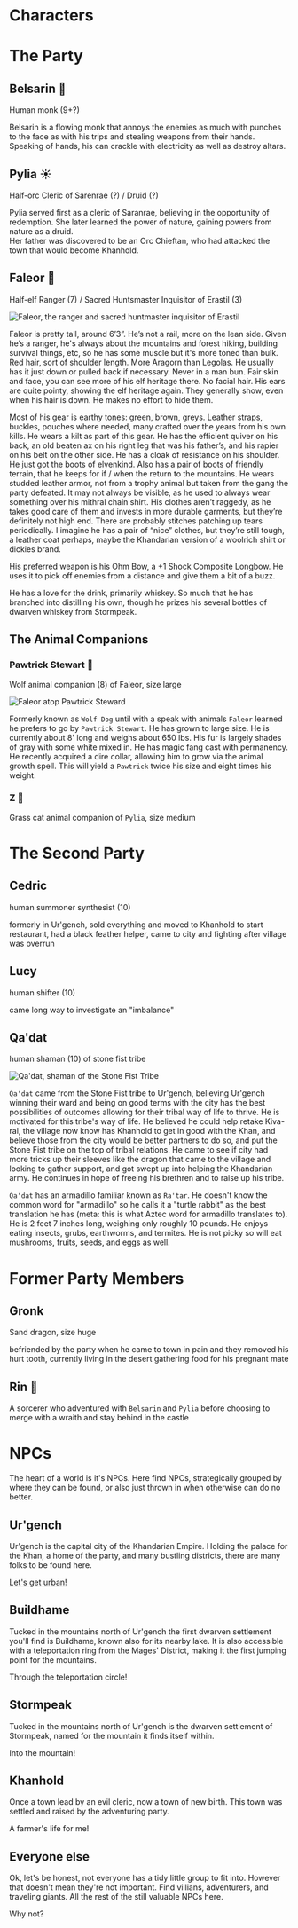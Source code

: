 # Characters

# The Party

## Belsarin 👊  

Human monk (9+?)  

Belsarin is a flowing monk that annoys the enemies as much with punches to the face as with his trips and stealing weapons from their hands. Speaking of hands, his can crackle with electricity as well as destroy altars.  

## Pylia ☀️  

Half-orc Cleric of Sarenrae (?) / Druid (?)  

Pylia served first as a cleric of Saranrae, believing in the opportunity of redemption. She later learned the power of nature, gaining powers from nature as a druid.  
Her father was discovered to be an Orc Chieftan, who had attacked the town that would become Khanhold.  

## Faleor 🏹  

Half-elf Ranger (7) / Sacred Huntsmaster Inquisitor of Erastil (3)  

![Faleor, the ranger and sacred huntmaster inquisitor of Erastil](/assets/faleor.webp)

Faleor is pretty tall, around 6’3”. He’s not a rail, more on the lean side. Given he’s a ranger, he's always about the mountains and forest hiking, building survival things, etc, so he has some muscle but it's more toned than bulk. Red hair, sort of shoulder length. More Aragorn than Legolas. He usually has it just down or pulled back if necessary. Never in a man bun. Fair skin and face, you can see more of his elf heritage there. No facial hair. His ears are quite pointy, showing the elf heritage again. They generally show, even when his hair is down. He makes no effort to hide them.  

Most of his gear is earthy tones: green, brown, greys. Leather straps, buckles, pouches where needed, many crafted over the years from his own kills. He wears a kilt as part of this gear. He has the efficient quiver on his back, an old beaten ax on his right leg that was his father’s, and his rapier on his belt on the other side. He has a cloak of resistance on his shoulder. He just got the boots of elvenkind. Also has a pair of boots of friendly terrain, that he keeps for if / when the return to the mountains. He wears studded leather armor, not from a trophy animal but taken from the gang the party defeated. It may not always be visible, as he used to always wear something over his mithral chain shirt. His clothes aren’t raggedy, as he takes good care of them and invests in more durable garments, but they’re definitely not high end. There are probably stitches patching up tears periodically. I imagine he has a pair of “nice” clothes, but they’re still tough, a leather coat perhaps, maybe the Khandarian version of a woolrich shirt or dickies brand.  

His preferred weapon is his Ohm Bow, a +1 Shock Composite Longbow. He uses it to pick off enemies from a distance and give them a bit of a buzz.  

He has a love for the drink, primarily whiskey. So much that he has branched into distilling his own, though he prizes his several bottles of dwarven whiskey from Stormpeak.  


## The Animal Companions

### Pawtrick Stewart 🐺

Wolf animal companion (8) of Faleor, size large  

![Faleor atop Pawtrick Steward](/assets/faleor-with-pawtrick.webp)

Formerly known as `Wolf Dog` until with a speak with animals `Faleor` learned he prefers to go by `Pawtrick Stewart`. He has grown to large size. He is currently about 8' long and weighs about 650 lbs. His fur is largely shades of gray with some white mixed in. He has magic fang cast with permanency. He recently acquired a dire collar, allowing him to grow via the animal growth spell. This will yield a `Pawtrick` twice his size and eight times his weight.

### Z 🐆  

Grass cat animal companion of `Pylia`, size medium  


# The Second Party

## Cedric

human summoner synthesist (10)  

formerly in Ur'gench, sold everything and moved to Khanhold to start restaurant, had a black feather helper, came to city and fighting after village was overrun

## Lucy  

human shifter (10)  

came long way to investigate an "imbalance"  

## Qa'dat  

human shaman (10) of stone fist tribe  

![Qa'dat, shaman of the Stone Fist Tribe](/assets/qadat.webp)

`Qa'dat` came from the Stone Fist tribe to Ur'gench, believing Ur'gench winning their ward and being on good terms with the city has the best possibilities of outcomes allowing for their tribal way of life to thrive. He is motivated for this tribe's way of life. He believed he could help retake Kiva-ral, the village now know has Khanhold to get in good with the Khan, and believe those from the city would be better partners to do so, and put the Stone Fist tribe on the top of tribal relations. He came to see if city had more tricks up their sleeves like the dragon that came to the village and looking to gather support, and got swept up into helping the Khandarian army. He continues in hope of freeing his brethren and to raise up his tribe.

`Qa'dat` has an armadillo familiar known as `Ra'tar`. He doesn't know the common word for "armadillo" so he calls it a "turtle rabbit" as the best translation he has (meta: this is what Aztec word for armadillo translates to). He is 2 feet 7 inches long, weighing only roughly 10 pounds. He enjoys eating insects, grubs, earthworms,  and termites. He is not picky so will eat mushrooms, fruits, seeds, and eggs as well.

# Former Party Members

## Gronk

Sand dragon, size huge  

befriended by the party when he came to town in pain and they removed his hurt tooth, currently living in the desert gathering food for his pregnant mate  

## Rin 👻  

A sorcerer who adventured with `Belsarin` and `Pylia` before choosing to merge with a wraith and stay behind in the castle  

# <a name="npcs"></a>NPCs

The heart of a world is it's NPCs. Here find NPCs, strategically grouped by where they can be found, or also just thrown in when otherwise can do no better.

## Ur'gench  

Ur'gench is the capital city of the Khandarian Empire. Holding the palace for the Khan, a home of the party, and many bustling districts, there are many folks to be found here.  

[Let's get urban!](urgench.md)

## Buildhame

Tucked in the mountains north of Ur'gench the first dwarven settlement you'll find is Buildhame, known also for its nearby lake. It is also accessible with a teleportation ring from the Mages' District, making it the first jumping point for the mountains.  

Through the teleportation circle!

## Stormpeak

Tucked in the mountains north of Ur'gench is the dwarven settlement of Stormpeak, named for the mountain it finds itself within.   

Into the mountain!

## Khanhold
Once a town lead by an evil cleric, now a town of new birth. This town was settled and raised by the adventuring party.  

A farmer's life for me!

## Everyone else

Ok, let's be honest, not everyone has a tidy little group to fit into. However that doesn't mean they're not important. Find villians, adventurers, and traveling giants. All the rest of the still valuable NPCs here.  

Why not?

